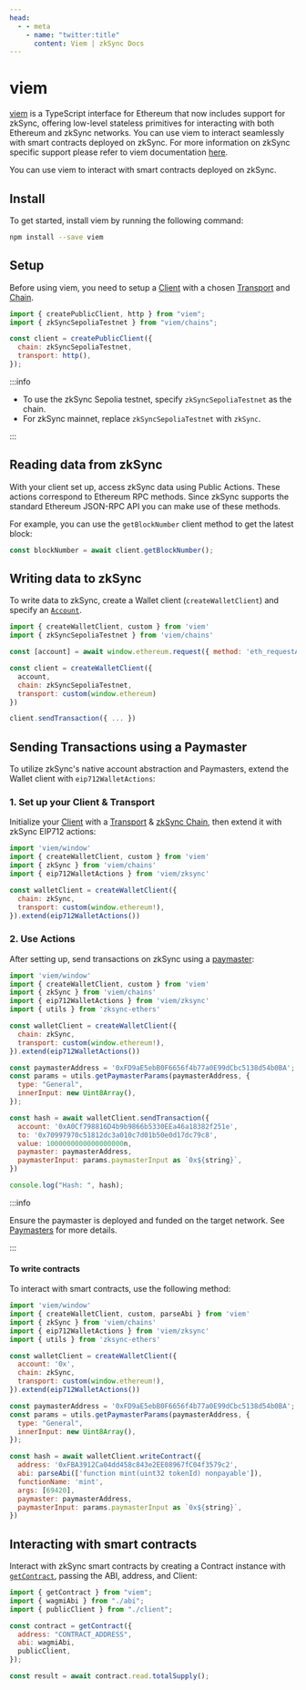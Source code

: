```yaml
---
head:
  - - meta
    - name: "twitter:title"
      content: Viem | zkSync Docs
---
```


# viem

[viem](https://viem.sh/) is a TypeScript interface for Ethereum that now includes support for zkSync, offering low-level stateless primitives for interacting with both Ethereum and zkSync networks. You can use viem to interact seamlessly with smart contracts deployed on zkSync. For more information on zkSync specific support please refer to viem documentation [here](https://viem.sh/docs/chains/zksync).

You can use viem to interact with smart contracts deployed on zkSync.

## Install

To get started, install viem by running the following command:

```bash
npm install --save viem
```

## Setup

Before using viem, you need to setup a [Client](https://viem.sh/docs/clients/intro.html) with a chosen [Transport](https://viem.sh/docs/clients/intro.html) and [Chain](https://viem.sh/docs/clients/chains.html).

```javascript
import { createPublicClient, http } from "viem";
import { zkSyncSepoliaTestnet } from "viem/chains";

const client = createPublicClient({
  chain: zkSyncSepoliaTestnet,
  transport: http(),
});
```

:::info

- To use the zkSync Sepolia testnet, specify `zkSyncSepoliaTestnet` as the chain.
- For zkSync mainnet, replace `zkSyncSepoliaTestnet` with `zkSync`.

:::

## Reading data from zkSync

With your client set up, access zkSync data using Public Actions. These actions correspond to Ethereum RPC methods. Since zkSync supports the standard Ethereum JSON-RPC API you can make use of these methods.

For example, you can use the `getBlockNumber` client method to get the latest block:

```javascript
const blockNumber = await client.getBlockNumber();
```

## Writing data to zkSync

To write data to zkSync, create a Wallet client (`createWalletClient`) and specify an [`Account`](https://ethereum.org/en/developers/docs/accounts/).

```javascript
import { createWalletClient, custom } from 'viem'
import { zkSyncSepoliaTestnet } from 'viem/chains'

const [account] = await window.ethereum.request({ method: 'eth_requestAccounts' })

const client = createWalletClient({
  account,
  chain: zkSyncSepoliaTestnet,
  transport: custom(window.ethereum)
})

client.sendTransaction({ ... })
```

## Sending Transactions using a Paymaster

To utilize zkSync's native account abstraction and Paymasters, extend the Wallet client with `eip712WalletActions`:

### 1. Set up your Client & Transport

Initialize your [Client](https://viem.sh/docs/clients/intro#clients) with a [Transport](https://viem.sh/docs/clients/intro#transports) & [zkSync Chain](https://viem.sh/docs/chains/zksync), then extend it with zkSync EIP712 actions:

```javascript
import 'viem/window'
import { createWalletClient, custom } from 'viem'
import { zkSync } from 'viem/chains'
import { eip712WalletActions } from 'viem/zksync'

const walletClient = createWalletClient({
  chain: zkSync,
  transport: custom(window.ethereum!),
}).extend(eip712WalletActions())
```

### 2. Use Actions

After setting up, send transactions on zkSync using a [paymaster](https://docs.zksync.io/build/developer-reference/account-abstraction.html#paymasters):

```javascript
import 'viem/window'
import { createWalletClient, custom } from 'viem'
import { zkSync } from 'viem/chains'
import { eip712WalletActions } from 'viem/zksync'
import { utils } from 'zksync-ethers'

const walletClient = createWalletClient({
  chain: zkSync,
  transport: custom(window.ethereum!),
}).extend(eip712WalletActions())

const paymasterAddress = '0xFD9aE5ebB0F6656f4b77a0E99dCbc5138d54b0BA';
const params = utils.getPaymasterParams(paymasterAddress, {
  type: "General",
  innerInput: new Uint8Array(),
});

const hash = await walletClient.sendTransaction({
  account: '0xA0Cf798816D4b9b9866b5330EEa46a18382f251e',
  to: '0x70997970c51812dc3a010c7d01b50e0d17dc79c8',
  value: 1000000000000000000n,
  paymaster: paymasterAddress,
  paymasterInput: params.paymasterInput as `0x${string}`,
})

console.log("Hash: ", hash);
```

:::info

Ensure the paymaster is deployed and funded on the target network. See [Paymasters](https://docs.zksync.io/build/developer-reference/account-abstraction.html#paymasters) for more details.

:::

#### To write contracts

To interact with smart contracts, use the following method:

```javascript
import 'viem/window'
import { createWalletClient, custom, parseAbi } from 'viem'
import { zkSync } from 'viem/chains'
import { eip712WalletActions } from 'viem/zksync'
import { utils } from 'zksync-ethers'

const walletClient = createWalletClient({
  account: '0x',
  chain: zkSync,
  transport: custom(window.ethereum!),
}).extend(eip712WalletActions())

const paymasterAddress = '0xFD9aE5ebB0F6656f4b77a0E99dCbc5138d54b0BA';
const params = utils.getPaymasterParams(paymasterAddress, {
  type: "General",
  innerInput: new Uint8Array(),
});

const hash = await walletClient.writeContract({
  address: '0xFBA3912Ca04dd458c843e2EE08967fC04f3579c2',
  abi: parseAbi(['function mint(uint32 tokenId) nonpayable']),
  functionName: 'mint',
  args: [69420],
  paymaster: paymasterAddress,
  paymasterInput: params.paymasterInput as `0x${string}`,
})
```

## Interacting with smart contracts

Interact with zkSync smart contracts by creating a Contract instance with [`getContract`](https://viem.sh/docs/contract/getContract.html), passing the ABI, address, and Client:

```javascript
import { getContract } from "viem";
import { wagmiAbi } from "./abi";
import { publicClient } from "./client";

const contract = getContract({
  address: "CONTRACT_ADDRESS",
  abi: wagmiAbi,
  publicClient,
});

const result = await contract.read.totalSupply();
```
